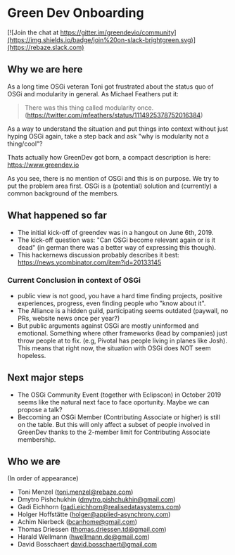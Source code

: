 # Green Dev Onboarding

[![Join the chat at https://gitter.im/greendevio/community](https://img.shields.io/badge/join%20on-slack-brightgreen.svg)](https://rebaze.slack.com)

## Why we are here

As a long time OSGi veteran Toni got frustrated about the status quo of OSGi and modularity in general. 
As Michael Feathers put it:
> There was this thing called modularity once.
(https://twitter.com/mfeathers/status/1114925378752016384)

As a way to understand the situation and put things into context without just hyping OSGi again, take a step back and ask "why is modularity not a thing/cool"? 

Thats actually how GreenDev got born, a compact description is here: https://www.greendev.io

As you see, there is no mention of OSGi and this is on purpose. We try to put the problem area first. OSGi is a (potential) solution and (currently) a common background of the members.

## What happened so far

- The initial kick-off of greendev was in a hangout on June 6th, 2019. 
- The kick-off question was: "Can OSGi become relevant again or is it dead" (in german there was a better way of expressing this though).
- This hackernews discussion probably describes it best: https://news.ycombinator.com/item?id=20133145

### Current Conclusion in context of OSGi
- public view is not good, you have a hard time finding projects, positive experiences, progress, even finding people who "know about it".
- The Alliance is a hidden guild, participating seems outdated (paywall, no PRs, website news once per year?)
- But public arguments against OSGi are mostly uninformed and emotional. Something where other frameworks (lead by companies) just throw people at to fix. (e.g, Pivotal has people living in planes like Josh). This means that right now, the situation with OSGi does NOT seem hopeless.

## Next major steps

- The OSGi Community Event (together with Eclipscon) in October 2019 seems like the natural next face to face oportunity. Maybe we can propose a talk?
- Beccoming an OSGi Member (Contributing Associate or higher) is still on the table. But this will only affect a subset of people involved in GreenDev thanks to the 2-member limit for Contributing Associate membership.

## Who we are

(In order of appearance)

- Toni Menzel (toni.menzel@rebaze.com)
- Dmytro Pishchukhin (dmytro.pishchukhin@gmail.com)
- Gadi Eichhorn (gadi.eichhorn@realisedatasystems.com)
- Holger Hoffstätte (holger@applied-asynchrony.com)
- Achim Nierbeck (bcanhome@gmail.com)
- Thomas Driessen (thomas.driessen.td@gmail.com)
- Harald Wellmann (hwellmann.de@gmail.com)
- David Bosschaert david.bosschaert@gmail.com


